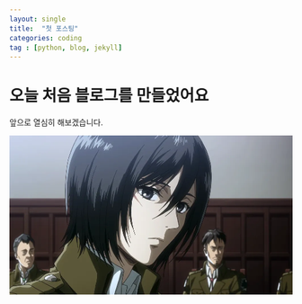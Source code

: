 ```yaml
---
layout: single
title:  "첫 포스팅"
categories: coding
tag : [python, blog, jekyll]
---
```


# 오늘 처음 블로그를 만들었어요

앞으로 열심히 해보겠습니다.

![다운로드](../images/2024-08-06-first/123-1722960203881-7.webp)
